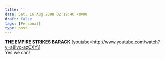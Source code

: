 ```yaml
---
title: ''
date: Sat, 16 Aug 2008 02:19:40 +0000
draft: false
tags: [Personal]
type: post
---
```


**THE EMPIRE STRIKES BARACK** \[youtube=http://www.youtube.com/watch?v=a8lvc-azCXY\]  
Yes we can!